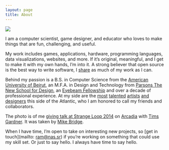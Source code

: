 ```yaml
---
layout: page
title: About
--- 
```


![]({{site.url}}/images/me.png)

I am a computer scientist, game designer, and educator who loves to make things that are fun, challenging, and useful.

My work includes games, applications, hardware, programming languages, data visualizations, websites, and more. If it’s original, meaningful, and I get to make it with my own hands, I’m into it. A strong believer that open source is the best way to write software, I [share](http://github.com/nasser) as much of my work as I can.

Behind my passion is a B.S. in Computer Science from the [American University of Beirut](http://www.aub.edu.lb/), an M.F.A. in Design and Technology from [Parsons The New School for Design](http://parsons.edu), an [Eyebeam Fellowship](http://eyebeam.org/people/ramsey-nasser) and over a decade of professional experience. At my side are the [most](http://kahoabe.net/) [talented](http://timsgardner.com/) [artists](https://twitter.com/kurrrt) [and](http://berg.industries/) [designers](http://stfj.net) this side of the Atlantic, who I am honored to call my friends and collaborators.

The photo is of me [giving talk at Strange Loop 2014](https://www.youtube.com/watch?v=tJr_TD1BtF0) on [Arcadia](https://github.com/arcadia-unity/Arcadia/) with [Tims Gardner](http://timsgardner.com/). It was taken by [Mike Bridge](https://twitter.com/michaelbridge).

When I have time, I’m open to take on interesting new projects, so [get in touch](mailto: ram@nas.sr) if you’re working on something that could use my skill set. Or just to say hello. I always have time to say hello.
